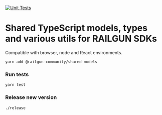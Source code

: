[![Unit Tests](https://github.com/Railgun-Community/shared-models/actions/workflows/unit-tests.yml/badge.svg?branch=main)](https://github.com/Railgun-Community/shared-models/actions)

# Shared TypeScript models, types and various utils for RAILGUN SDKs

Compatible with browser, node and React environments.

`yarn add @railgun-community/shared-models`

### Run tests

`yarn test`

### Release new version

`./release`
